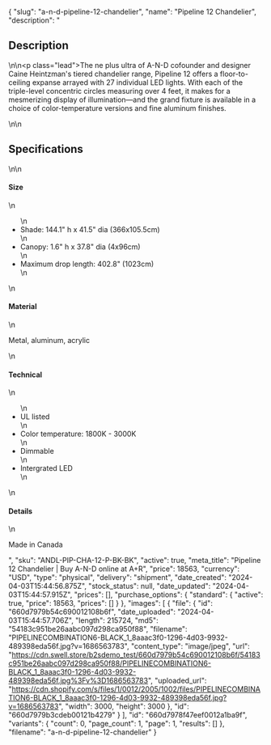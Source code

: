 {
  "slug": "a-n-d-pipeline-12-chandelier",
  "name": "Pipeline 12 Chandelier",
  "description": "<h2>Description</h2>\n<!-- split -->\n<p class=\"lead\">The ne plus ultra of A-N-D cofounder and designer Caine Heintzman's tiered chandelier range, Pipeline 12 offers a floor-to-ceiling expanse arrayed with 27 individual LED lights. With each of the triple-level concentric circles measuring over 4 feet, it makes for a mesmerizing display of illumination—and the grand fixture is available in a choice of color-temperature versions and fine aluminum finishes.</p>\n<!-- split -->\n<h2>Specifications</h2>\n<!-- split -->\n<h4>Size</h4>\n<ul>\n<li>Shade: 144.1\" h x 41.5\" dia (366x105.5cm)</li>\n<li>Canopy: 1.6\" h x 37.8\" dia (4x96cm)</li>\n<li>Maximum drop length: 402.8\" (1023cm)</li>\n</ul>\n<h4>Material</h4>\n<p>Metal, aluminum, acrylic</p>\n<h4>Technical</h4>\n<ul>\n<li>UL listed</li>\n<li>Color temperature: 1800K - 3000K</li>\n<li>Dimmable</li>\n<li>Intergrated LED</li>\n</ul>\n<h4>Details</h4>\n<p>Made in Canada</p>",
  "sku": "ANDL-PIP-CHA-12-P-BK-BK",
  "active": true,
  "meta_title": "Pipeline 12 Chandelier | Buy A-N-D online at A+R",
  "price": 18563,
  "currency": "USD",
  "type": "physical",
  "delivery": "shipment",
  "date_created": "2024-04-03T15:44:56.875Z",
  "stock_status": null,
  "date_updated": "2024-04-03T15:44:57.915Z",
  "prices": [],
  "purchase_options": {
    "standard": {
      "active": true,
      "price": 18563,
      "prices": []
    }
  },
  "images": [
    {
      "file": {
        "id": "660d7979b54c690012108b6f",
        "date_uploaded": "2024-04-03T15:44:57.706Z",
        "length": 215724,
        "md5": "54183c951be26aabc097d298ca950f88",
        "filename": "PIPELINECOMBINATION6-BLACK_1_8aaac3f0-1296-4d03-9932-489398eda56f.jpg?v=1686563783",
        "content_type": "image/jpeg",
        "url": "https://cdn.swell.store/b2sdemo_test/660d7979b54c690012108b6f/54183c951be26aabc097d298ca950f88/PIPELINECOMBINATION6-BLACK_1_8aaac3f0-1296-4d03-9932-489398eda56f.jpg%3Fv%3D1686563783",
        "uploaded_url": "https://cdn.shopify.com/s/files/1/0012/2005/1002/files/PIPELINECOMBINATION6-BLACK_1_8aaac3f0-1296-4d03-9932-489398eda56f.jpg?v=1686563783",
        "width": 3000,
        "height": 3000
      },
      "id": "660d7979b3cdeb00121b4279"
    }
  ],
  "id": "660d7978f47eef0012a1ba9f",
  "variants": {
    "count": 0,
    "page_count": 1,
    "page": 1,
    "results": []
  },
  "filename": "a-n-d-pipeline-12-chandelier"
}